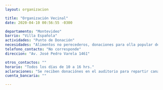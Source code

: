 ```yaml
---
layout: organizacion

title: "Organización Vecinal"
date: 2020-04-10 00:56:55 -0300

departamento: "Montevideo"
barrio: "Villa Española"
actividades: "Punto de Donación"
necesidades: "Alimentos no perecederos, donaciones para olla popular de la zona."
telefono_contacto: "No corresponde"
direccion: "Av. José Pedro Varela 1461"

otros_contactos: ""
horario: "Todos los días de 10 a 16 hrs."
aclaraciones: "Se reciben donaciónes en el auditorio para repartir canastas en la zona."
cuenta_bancaria: ""

---
```

